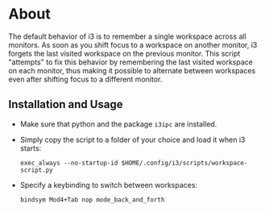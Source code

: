 # About

The default behavior of i3 is to remember a single workspace across all
monitors. As soon as you shift focus to a workspace on another monitor, i3
forgets the last visited workspace on the previous monitor. This script
"attempts" to fix this behavior by remembering the last visited workspace on
each monitor, thus making it possible to alternate between workspaces even
after shifting focus to a different monitor.

## Installation and Usage

- Make sure that python and the package `i3ipc` are installed.

- Simply copy the script to a folder of your choice and load it when i3 starts:

    `exec_always --no-startup-id $HOME/.config/i3/scripts/workspace-script.py`

- Specify a keybinding to switch between workspaces:

    `bindsym Mod4+Tab nop mode_back_and_forth`

